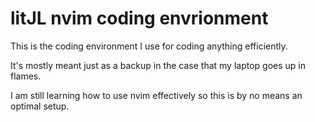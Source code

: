 # litJL nvim coding envrionment

This is the coding environment I use for coding anything efficiently.

It's mostly meant just as a backup in the case that my laptop goes up in flames.

I am still learning how to use nvim effectively so this is by no means an optimal setup.
